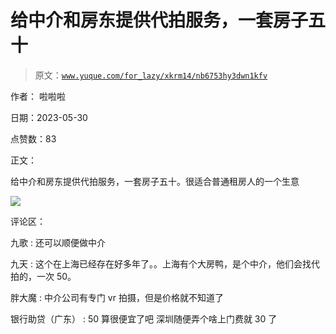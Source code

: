 # 给中介和房东提供代拍服务，一套房子五十

> 原文：[`www.yuque.com/for_lazy/xkrm14/nb6753hy3dwn1kfv`](https://www.yuque.com/for_lazy/xkrm14/nb6753hy3dwn1kfv)

作者： 啦啦啦

日期：2023-05-30

点赞数：83

正文：

给中介和房东提供代拍服务，一套房子五十。很适合普通租房人的一个生意

![](img/5b5ad82d9d7df0e80d601bcee8b9068f.png)

评论区：

九歌 : 还可以顺便做中介

九天 : 这个在上海已经存在好多年了。。上海有个大房鸭，是个中介，他们会找代拍的，一次 50。

胖大魔 : 中介公司有专门 vr 拍摄，但是价格就不知道了

银行助贷（广东） : 50 算很便宜了吧 深圳随便弄个啥上门费就 30 了




